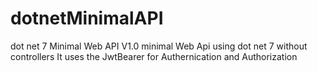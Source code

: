 # dotnetMinimalAPI
dot net 7 Minimal Web API V1.0
minimal Web Api using dot net 7 without controllers
It uses the JwtBearer for Authernication and Authorization
